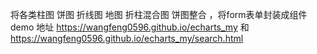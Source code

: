 将各类柱图 饼图 折线图 地图 折柱混合图 饼图整合 ，将form表单封装成组件
demo 地址  https://wangfeng0596.github.io/echarts_my 和 https://wangfeng0596.github.io/echarts_my/search.html
